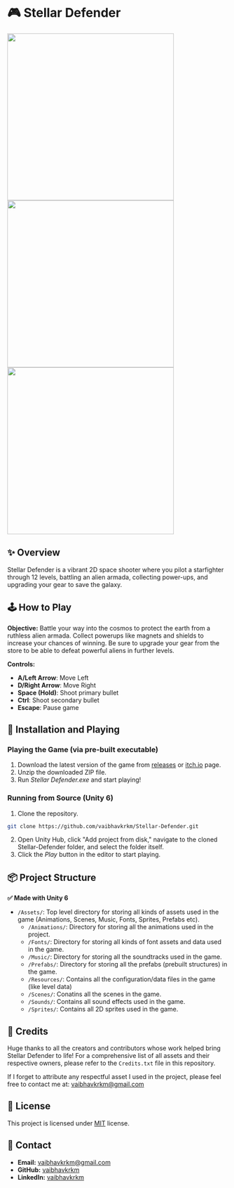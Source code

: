 
# 🎮 Stellar Defender

<img src="https://img.itch.zone/aW1hZ2UvMzQzMTMyMS8yMDQ4NDYyNC5wbmc=/794x1000/9XJy2p.png" width=380 height=auto>
<img src="https://img.itch.zone/aW1hZ2UvMzQzMTMyMS8yMDQ4NDYxNy5wbmc=/794x1000/t7Coq9.png" width=380 height=auto>
<img src="https://img.itch.zone/aW1hZ2UvMzQzMTMyMS8yMDQ4NDYxNC5wbmc=/794x1000/IKdGET.png" width=380 height=auto>

## ✨ Overview
Stellar Defender is a vibrant 2D space shooter where you pilot a starfighter through 12 levels, battling an alien armada, collecting power-ups, and upgrading your gear to save the galaxy.
## 🕹️ How to Play
**Objective:** Battle your way into the cosmos to protect the earth from a ruthless alien armada. Collect powerups like magnets and shields to increase your chances of winning. Be sure to upgrade your gear from the store to be able to defeat powerful aliens in further levels.

**Controls:**
- **A/Left Arrow**: Move Left
- **D/Right Arrow**: Move Right
- **Space (Hold)**: Shoot primary bullet
- **Ctrl**: Shoot secondary bullet
- **Escape**: Pause game
## 🚀 Installation and Playing

### Playing the Game (via pre-built executable)
1. Download the latest version of the game from [releases](https://github.com/vaibhavkrkm/Stellar-Defender/releases) or [itch.io](https://lets-connect-team.itch.io/stellar-defender) page.
2. Unzip the downloaded ZIP file.
3. Run *Stellar Defender.exe* and start playing!

### Running from Source (Unity 6)
1. Clone the repository.
```bash
git clone https://github.com/vaibhavkrkm/Stellar-Defender.git
```
2. Open Unity Hub, click "Add project from disk," navigate to the cloned Stellar-Defender folder, and select the folder itself.
3. Click the *Play* button in the editor to start playing.
    
## 📦 Project Structure
**✅ Made with Unity 6**
- `/Assets/`: Top level directory for storing all kinds of assets used in the game (Animations, Scenes, Music, Fonts, Sprites, Prefabs etc).
  - `/Animations/`: Directory for storing all the animations used in the project.
  - `/Fonts/`: Directory for storing all kinds of font assets and data used in the game.
  - `/Music/`: Directory for storing all the soundtracks used in the game.
  - `/Prefabs/`: Directory for storing all the prefabs (prebuilt structures) in the game.
  - `/Resources/`: Contains all the configuration/data files in the game (like level data)
  - `/Scenes/`: Conatins all the scenes in the game.
  - `/Sounds/`: Contains all sound effects used in the game.
  - `/Sprites/`: Contains all 2D sprites used in the game.
## 🤝 Credits
Huge thanks to all the creators and contributors whose work helped bring Stellar Defender to life! For a comprehensive list of all assets and their respective owners, please refer to the `Credits.txt` file in this repository.

If I forget to attribute any respectful asset I used in the project, please feel free to contact me at: vaibhavkrkm@gmail.com
## 📃 License

This project is licensed under [MIT](https://choosealicense.com/licenses/mit/) license.


## 📧 Contact
- **Email:** vaibhavkrkm@gmail.com
- **GitHub:** [vaibhavkrkm](https://github.com/vaibhavkrkm/)
- **LinkedIn:** [vaibhavkrkm](https://www.linkedin.com/in/vaibhavkrkm/)
